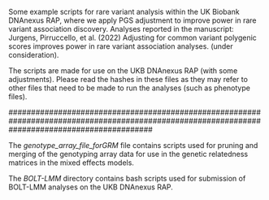 Some example scripts for rare variant analysis within the UK Biobank DNAnexus RAP, where we apply PGS adjustment to improve power in rare variant association discovery. Analyses reported in the manuscript: Jurgens, Pirruccello, et al. (2022) Adjusting for common variant polygenic scores improves power in rare variant association analyses. (under consideration). 

The scripts are made for use on the UKB DNAnexus RAP (with some adjustments). Please read the hashes in these files as they may refer to other files that need to be made to run the analyses (such as phenotype files).

################################################################################################################################################

The _genotype_array_file_forGRM_ file contains scripts used for pruning and merging of the genotyping array data for use in the genetic relatedness matrices in the mixed effects models.

The _BOLT-LMM_ directory contains bash scripts used for submission of BOLT-LMM analyses on the UKB DNAnexus RAP.
